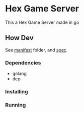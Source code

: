 # Hex Game Server

This a Hex Game Server made in go

## How Dev

See [manifest](./manifest) folder, and [spec](./manifest/specs.md).

### Dependencies

* golang
* dep

### Installing

### Running
